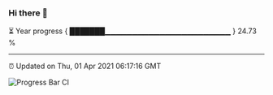 ### Hi there 👋

⏳ Year progress { ███████▁▁▁▁▁▁▁▁▁▁▁▁▁▁▁▁▁▁▁▁▁▁▁ } 24.73 %

---

⏰ Updated on Thu, 01 Apr 2021 06:17:16 GMT

![Progress Bar CI](https://github.com/liununu/liununu/workflows/Progress%20Bar%20CI/badge.svg)
